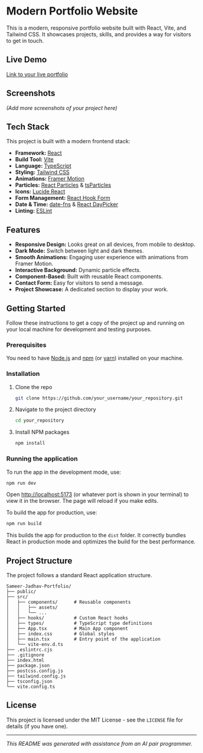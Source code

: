 # Modern Portfolio Website

This is a modern, responsive portfolio website built with React, Vite, and Tailwind CSS. It showcases projects, skills, and provides a way for visitors to get in touch.

## Live Demo

[Link to your live portfolio]()

## Screenshots



*(Add more screenshots of your project here)*

## Tech Stack

This project is built with a modern frontend stack:

*   **Framework:** [React](https://reactjs.org/)
*   **Build Tool:** [Vite](https://vitejs.dev/)
*   **Language:** [TypeScript](https://www.typescriptlang.org/)
*   **Styling:** [Tailwind CSS](https://tailwindcss.com/)
*   **Animations:** [Framer Motion](https://www.framer.com/motion/)
*   **Particles:** [React Particles](https://particles.js.org/) & [tsParticles](https://github.com/matteobruni/tsparticles)
*   **Icons:** [Lucide React](https://lucide.dev/guide/packages/lucide-react)
*   **Form Management:** [React Hook Form](https://react-hook-form.com/)
*   **Date & Time:** [date-fns](https://date-fns.org/) & [React DayPicker](http://react-day-picker.js.org/)
*   **Linting:** [ESLint](https://eslint.org/)

## Features

*   **Responsive Design:** Looks great on all devices, from mobile to desktop.
*   **Dark Mode:** Switch between light and dark themes.
*   **Smooth Animations:** Engaging user experience with animations from Framer Motion.
*   **Interactive Background:** Dynamic particle effects.
*   **Component-Based:** Built with reusable React components.
*   **Contact Form:** Easy for visitors to send a message.
*   **Project Showcase:** A dedicated section to display your work.

## Getting Started

Follow these instructions to get a copy of the project up and running on your local machine for development and testing purposes.

### Prerequisites

You need to have [Node.js](https://nodejs.org/) and [npm](https://www.npmjs.com/) (or [yarn](https://yarnpkg.com/)) installed on your machine.

### Installation

1.  Clone the repo
    ```sh
    git clone https://github.com/your_username/your_repository.git
    ```
2.  Navigate to the project directory
    ```sh
    cd your_repository
    ```
3.  Install NPM packages
    ```sh
    npm install
    ```

### Running the application

To run the app in the development mode, use:
```sh
npm run dev
```
Open [http://localhost:5173](http://localhost:5173) (or whatever port is shown in your terminal) to view it in the browser. The page will reload if you make edits.

To build the app for production, use:
```sh
npm run build
```
This builds the app for production to the `dist` folder. It correctly bundles React in production mode and optimizes the build for the best performance.

## Project Structure

The project follows a standard React application structure.

```
Sameer-Jadhav-Portfolio/
├── public/
├── src/
│   ├── components/      # Reusable components
│   │   ├── assets/
│   │   └── ...
│   ├── hooks/           # Custom React hooks
│   ├── types/           # TypeScript type definitions
│   ├── App.tsx          # Main App component
│   ├── index.css        # Global styles
│   ├── main.tsx         # Entry point of the application
│   └── vite-env.d.ts
├── .eslintrc.cjs
├── .gitignore
├── index.html
├── package.json
├── postcss.config.js
├── tailwind.config.js
├── tsconfig.json
└── vite.config.ts
```

## License

This project is licensed under the MIT License - see the `LICENSE` file for details (if you have one).

---

_This README was generated with assistance from an AI pair programmer._ 